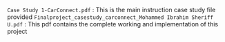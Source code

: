 `Case Study 1-CarConnect.pdf` : This is the main instruction case study file provided
`Finalproject_casestudy_carconnect_Mohammed Ibrahim Sheriff U.pdf` : This pdf contains the complete working and implementation of this project
